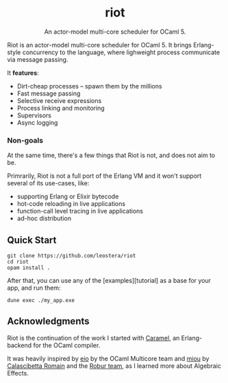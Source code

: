 <h1 align="center"> riot </h1>

<p align="center">
An actor-model multi-core scheduler for OCaml 5.
</p>

Riot is an actor-model multi-core scheduler for OCaml 5. It brings Erlang-style
concurrency to the language, where lighweight process communicate via message
passing.

It **features**:

* Dirt-cheap processes – spawn them by the millions
* Fast message passing
* Selective receive expressions
* Process linking and monitoring
* Supervisors
* Async logging

### Non-goals

At the same time, there's a few things that Riot is not, and does not aim to be.

Primrarily, Riot is not a full port of the Erlang VM and it won't support several
of its use-cases, like:
* supporting Erlang or Elixir bytecode
* hot-code reloading in live applications
* function-call level tracing in live applications
* ad-hoc distribution

## Quick Start

```
git clone https://github.com/leostera/riot
cd riot
opam install .
```

After that, you can use any of the [examples][tutorial] as a base for your app, and run them:

```
dune exec ./my_app.exe
```

## Acknowledgments

Riot is the continuation of the work I started with [Caramel](https://github.com/leostera/caramel), an Erlang-backend for the OCaml compiler.

It was heavily inspired by [eio][eio] by the OCaml Multicore team and
[miou][miou] by [Calascibetta Romain](https://twitter.com/Dinoosaure) and the
[Robur team](https://robur.coop/), as I learned more about Algebraic Effects.

[eio]: https://github.com/ocaml-multicore/eio
[miou]: https://github.com/robur-coop/miou

